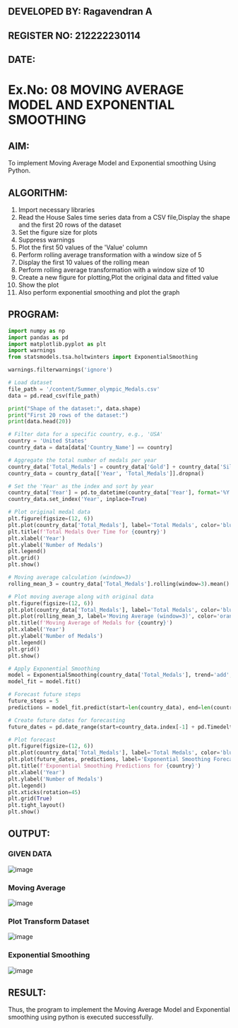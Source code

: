 ## DEVELOPED BY: Ragavendran A
## REGISTER NO: 212222230114
## DATE:

# Ex.No: 08 MOVING AVERAGE MODEL AND EXPONENTIAL SMOOTHING
 
## AIM:
To implement Moving Average Model and Exponential smoothing Using Python.
## ALGORITHM:
1. Import necessary libraries
2. Read the House Sales time series data from a CSV file,Display the shape and the first 20 rows of
the dataset
3. Set the figure size for plots
4. Suppress warnings
5. Plot the first 50 values of the 'Value' column
6. Perform rolling average transformation with a window size of 5
7. Display the first 10 values of the rolling mean
8. Perform rolling average transformation with a window size of 10
9. Create a new figure for plotting,Plot the original data and fitted value
10. Show the plot
11. Also perform exponential smoothing and plot the graph
## PROGRAM:
```python
import numpy as np
import pandas as pd
import matplotlib.pyplot as plt
import warnings
from statsmodels.tsa.holtwinters import ExponentialSmoothing

warnings.filterwarnings('ignore')

# Load dataset
file_path = '/content/Summer_olympic_Medals.csv'
data = pd.read_csv(file_path)

print("Shape of the dataset:", data.shape)
print("First 20 rows of the dataset:")
print(data.head(20))

# Filter data for a specific country, e.g., 'USA'
country = 'United States'
country_data = data[data['Country_Name'] == country]

# Aggregate the total number of medals per year
country_data['Total_Medals'] = country_data['Gold'] + country_data['Silver'] + country_data['Bronze']
country_data = country_data[['Year', 'Total_Medals']].dropna()

# Set the 'Year' as the index and sort by year
country_data['Year'] = pd.to_datetime(country_data['Year'], format='%Y')
country_data.set_index('Year', inplace=True)

# Plot original medal data
plt.figure(figsize=(12, 6))
plt.plot(country_data['Total_Medals'], label='Total Medals', color='blue')
plt.title(f'Total Medals Over Time for {country}')
plt.xlabel('Year')
plt.ylabel('Number of Medals')
plt.legend()
plt.grid()
plt.show()

# Moving average calculation (window=3)
rolling_mean_3 = country_data['Total_Medals'].rolling(window=3).mean()

# Plot moving average along with original data
plt.figure(figsize=(12, 6))
plt.plot(country_data['Total_Medals'], label='Total Medals', color='blue')
plt.plot(rolling_mean_3, label='Moving Average (window=3)', color='orange')
plt.title(f'Moving Average of Medals for {country}')
plt.xlabel('Year')
plt.ylabel('Number of Medals')
plt.legend()
plt.grid()
plt.show()

# Apply Exponential Smoothing
model = ExponentialSmoothing(country_data['Total_Medals'], trend='add', seasonal=None)
model_fit = model.fit()

# Forecast future steps
future_steps = 5
predictions = model_fit.predict(start=len(country_data), end=len(country_data) + future_steps - 1)

# Create future dates for forecasting
future_dates = pd.date_range(start=country_data.index[-1] + pd.Timedelta(days=365), periods=future_steps, freq='Y')

# Plot forecast
plt.figure(figsize=(12, 6))
plt.plot(country_data['Total_Medals'], label='Total Medals', color='blue')
plt.plot(future_dates, predictions, label='Exponential Smoothing Forecast', color='orange')
plt.title(f'Exponential Smoothing Predictions for {country}')
plt.xlabel('Year')
plt.ylabel('Number of Medals')
plt.legend()
plt.xticks(rotation=45)
plt.grid(True)
plt.tight_layout()
plt.show()

```

## OUTPUT:
### GIVEN DATA
![image](https://github.com/user-attachments/assets/bb0c1ee9-4ce9-48f3-8658-0a0c4ba382f7)

### Moving Average
![image](https://github.com/user-attachments/assets/30fe18b7-1c4a-4bc7-96e9-62ec5849fcef)

### Plot Transform Dataset
![image](https://github.com/user-attachments/assets/a14ec36c-97dc-425f-afe3-be782d724e61)

### Exponential Smoothing
![image](https://github.com/user-attachments/assets/39fefd27-3782-489c-8f9d-e4b1943ea0c9)


## RESULT:
Thus, the program to implement the Moving Average Model and Exponential smoothing using python is executed successfully.
